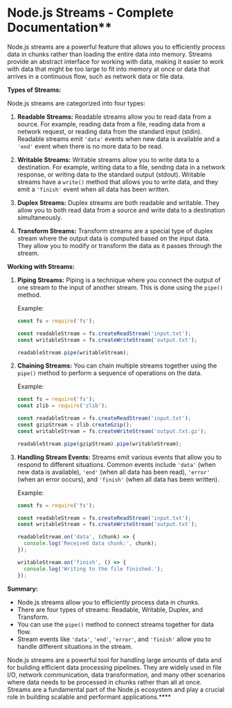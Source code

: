 # Node.js Streams - Complete Documentation**

Node.js streams are a powerful feature that allows you to efficiently process data in chunks rather than loading the entire data into memory. Streams provide an abstract interface for working with data, making it easier to work with data that might be too large to fit into memory at once or data that arrives in a continuous flow, such as network data or file data.

**Types of Streams:**

Node.js streams are categorized into four types:

1. **Readable Streams:**
   Readable streams allow you to read data from a source. For example, reading data from a file, reading data from a network request, or reading data from the standard input (stdin). Readable streams emit `'data'` events when new data is available and a `'end'` event when there is no more data to be read.

2. **Writable Streams:**
   Writable streams allow you to write data to a destination. For example, writing data to a file, sending data in a network response, or writing data to the standard output (stdout). Writable streams have a `write()` method that allows you to write data, and they emit a `'finish'` event when all data has been written.

3. **Duplex Streams:**
   Duplex streams are both readable and writable. They allow you to both read data from a source and write data to a destination simultaneously.

4. **Transform Streams:**
   Transform streams are a special type of duplex stream where the output data is computed based on the input data. They allow you to modify or transform the data as it passes through the stream.

**Working with Streams:**

1. **Piping Streams:**
   Piping is a technique where you connect the output of one stream to the input of another stream. This is done using the `pipe()` method.

   Example:
   ```javascript
   const fs = require('fs');

   const readableStream = fs.createReadStream('input.txt');
   const writableStream = fs.createWriteStream('output.txt');

   readableStream.pipe(writableStream);
   ```

2. **Chaining Streams:**
   You can chain multiple streams together using the `pipe()` method to perform a sequence of operations on the data.

   Example:
   ```javascript
   const fs = require('fs');
   const zlib = require('zlib');

   const readableStream = fs.createReadStream('input.txt');
   const gzipStream = zlib.createGzip();
   const writableStream = fs.createWriteStream('output.txt.gz');

   readableStream.pipe(gzipStream).pipe(writableStream);
   ```

3. **Handling Stream Events:**
   Streams emit various events that allow you to respond to different situations. Common events include `'data'` (when new data is available), `'end'` (when all data has been read), `'error'` (when an error occurs), and `'finish'` (when all data has been written).

   Example:
   ```javascript
   const fs = require('fs');

   const readableStream = fs.createReadStream('input.txt');
   const writableStream = fs.createWriteStream('output.txt');

   readableStream.on('data', (chunk) => {
     console.log('Received data chunk:', chunk);
   });

   writableStream.on('finish', () => {
     console.log('Writing to the file finished.');
   });
   ```

**Summary:**
- Node.js streams allow you to efficiently process data in chunks.
- There are four types of streams: Readable, Writable, Duplex, and Transform.
- You can use the `pipe()` method to connect streams together for data flow.
- Stream events like `'data'`, `'end'`, `'error'`, and `'finish'` allow you to handle different situations in the stream.

Node.js streams are a powerful tool for handling large amounts of data and for building efficient data processing pipelines. They are widely used in file I/O, network communication, data transformation, and many other scenarios where data needs to be processed in chunks rather than all at once. Streams are a fundamental part of the Node.js ecosystem and play a crucial role in building scalable and performant applications.****
